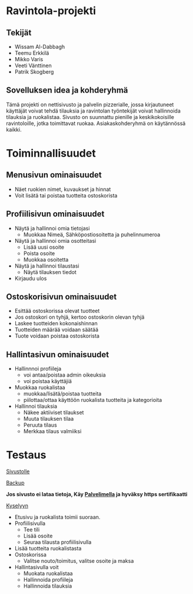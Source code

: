 # Ravintola-projekti

## Tekijät
- Wissam Al-Dabbagh
- Teemu Erkkilä
- Mikko Varis
- Veeti Vänttinen
- Patrik Skogberg

## Sovelluksen idea ja kohderyhmä

Tämä projekti on nettisivusto ja palvelin pizzerialle, jossa kirjautuneet käyttäjät voivat tehdä tilauksia ja ravintolan työntekijät voivat hallinnoida tilauksia ja ruokalistaa.
Sivusto on suunnattu pienille ja keskikokoisille ravintoloille, jotka toimittavat ruokaa. Asiakaskohderyhmä on käytännössä kaikki. 


# Toiminnallisuudet

## Menusivun ominaisuudet

- Näet ruokien nimet, kuvaukset ja hinnat
- Voit lisätä tai poistaa tuotteita ostoskorista


## Profiilisivun ominaisuudet

- Näytä ja hallinnoi omia tietojasi
  - Muokkaa Nimeä, Sähköpostiosoitetta ja puhelinnumeroa
- Näytä ja hallinnoi omia osotteitasi
  - Lisää uusi osoite
  - Poista osoite
  - Muokkaa osoitetta
- Näytä ja hallinnoi tilaustasi
  - Näytä tilauksen tiedot
- Kirjaudu ulos

## Ostoskorisivun ominaisuudet

- Esittää ostoskorissa olevat tuotteet
- Jos ostoskori on tyhjä, kertoo ostoskorin olevan tyhjä
- Laskee tuotteiden kokonaishinnan
- Tuotteiden määrää voidaan säätää
- Tuote voidaan poistaa ostoskorista

## Hallintasivun ominaisuudet

- Hallinnnoi profiileja
  - voi antaa/poistaa admin oikeuksia
  - voi poistaa käyttäjiä
- Muokkaa ruokalistaa
  - muokkaa/lisätä/poistaa tuotteita
  - piilottaa/ottaa käyttöön ruokalista tuotteita ja kategorioita
- Hallinnoi tilauksia
  - Näkee aktiiviset tilaukset
  - Muuta tilauksen tilaa
  - Peruuta tilaus
  - Merkkaa tilaus valmiiksi


# Testaus

[Sivustolle](https://ravintolaprojekti-nypa.onrender.com/)
                 
[Backup](https://users.metropolia.fi/~teemuerk/WebSovellusKehitys25k/GroupProject/)

**Jos sivusto ei lataa tietoja,
Käy [Palvelimella](https://10.120.32.82/) ja hyväksy https sertifikaatti**

[Kyselyyn](https://docs.google.com/forms/d/e/1FAIpQLSdGwJ_r3ivl5jYLFoREXkm94evnjhNV5--gl4OqEmXgtLreNQ/viewform?usp=header)

- Etusivu ja ruokalista toimii suoraan.
- Profiilisivulla
  - Tee tili
  - Lisää osoite
  - Seuraa tilausta profiilisivulla
- Lisää tuotteita ruokalistasta
- Ostoskorissa 
  - Valitse nouto/toimitus, valitse osoite ja maksa
- Hallintasivulla voit
  - Muokata ruokalistaa
  - Hallinnoida profiileja
  - Hallinnoida tilauksia
